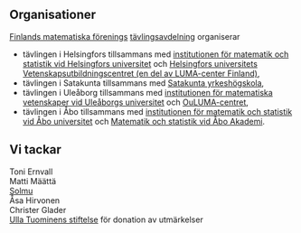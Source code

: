 ---
---

## Organisationer

[Finlands matematiska f&ouml;renings](http://matemaattinenyhdistys.fi) [t&auml;vlingsavdelning](https://matematiikkakilpailut.fi) organiserar

* t&auml;vlingen i Helsingfors tillsammans med [institutionen f&ouml;r matematik och statistik vid Helsingfors universitet](http://www.mathstat.helsinki.fi/svenska/index.html) och [Helsingfors universitets Vetenskapsutbildningscentret (en del av LUMA-center Finland)](https://www.helsinki.fi/sv/vetenskapsfostran),
* t&auml;vlingen i Satakunta tillsammans med [Satakunta yrkesh&ouml;gskola](http://www.samk.fi),
* t&auml;vlingen i Ule&aring;borg tillsammans med [institutionen f&ouml;r matematiska vetenskaper vid Ule&aring;borgs universitet](http://www.oulu.fi/matematiikka) och [OuLUMA-centret](http://ouluma.fi),
* t&auml;vlingen i &Aring;bo tillsammans med [institutionen f&ouml;r matematik och statistik vid &Aring;bo universitet](http://www.utu.fi/fi/yksikot/sci/yksikot/mattil/Sivut/home.aspx) och [Matematik och statistik vid &Aring;bo Akademi](http://www.abo.fi/fakultet/mnfmatematikochstatistik).

## Vi tackar

Toni Ernvall<br>
Matti M&auml;&auml;tt&auml;<br>
[Solmu](https://matematiikkalehtisolmu.fi)<br>
&Aring;sa Hirvonen<br>
Christer Glader<br>
[Ulla Tuominens stiftelse](http://ullatuominen.fi/) för donation av utmärkelser
